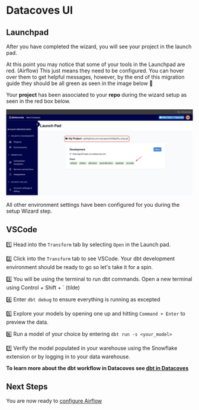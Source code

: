 # Datacoves UI

## Launchpad
After you have completed the wizard, you will see your project in the launch pad. 

At this point you may notice that some of your tools in the Launchpad are red. (Airflow) This just means they need to be configured. You can hover over them to get helpful messages, however, by the end of this migration guide they should be all green as seen in the image below 🎉

Your **project** has been associated to your **repo** during the wizard setup as seen in the red box below.

![Migration Launch Pad](./assets/migration_launchpad.png)

All other environment settings have been configured for you during the setup Wizard step. 

## VSCode

1️⃣ Head into the `Transform` tab by selecting `Open` in the Launch pad. 

2️⃣ Click into the `Transform` tab to see VSCode. Your dbt development environment should be ready to go so let's take it for a spin.

3️⃣ You will be using the terminal to run dbt commands. Open a new terminal using Control + Shift + `  (tilde)

4️⃣ Enter `dbt debug` to ensure everything is running as excepted

5️⃣ Explore your models by opening one up and hitting `Command + Enter` to preview the data. 

6️⃣ Run a model of your choice by entering `dbt run -s <your_model>`

7️⃣ Verify the model populated in your warehouse using the Snowflake extension or by logging in to your data warehouse.

**To learn more about the dbt workflow in Datacoves see [dbt in Datacoves](getting-started/developer/working-with-dbt-datacoves.md)**
## Next Steps

You are now ready to [configure Airflow](getting-started/dbt-cloud-migration/dbt-airflow-config.md)